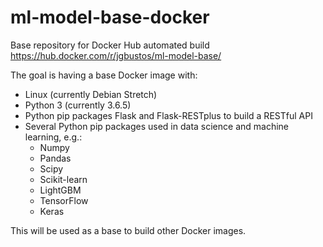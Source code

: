 # ml-model-base-docker

Base repository for Docker Hub automated build https://hub.docker.com/r/jgbustos/ml-model-base/

The goal is having a base Docker image with:

* Linux (currently Debian Stretch)
* Python 3 (currently 3.6.5)
* Python pip packages Flask and Flask-RESTplus to build a RESTful API
* Several Python pip packages used in data science and  machine learning, e.g.:
   * Numpy
   * Pandas
   * Scipy
   * Scikit-learn
   * LightGBM
   * TensorFlow
   * Keras

This will be used as a base to build other Docker images.
